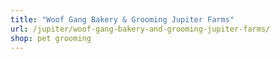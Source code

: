 ```yaml
---
title: "Woof Gang Bakery & Grooming Jupiter Farms"
url: /jupiter/woof-gang-bakery-and-grooming-jupiter-farms/
shop: pet grooming
---
```

